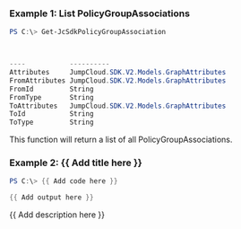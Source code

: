### Example 1: List PolicyGroupAssociations
```powershell
PS C:\> Get-JcSdkPolicyGroupAssociation



----           ----------
Attributes     JumpCloud.SDK.V2.Models.GraphAttributes
FromAttributes JumpCloud.SDK.V2.Models.GraphAttributes
FromId         String
FromType       String
ToAttributes   JumpCloud.SDK.V2.Models.GraphAttributes
ToId           String
ToType         String


```

This function will return a list of all PolicyGroupAssociations.

### Example 2: {{ Add title here }}
```powershell
PS C:\> {{ Add code here }}

{{ Add output here }}
```

{{ Add description here }}

